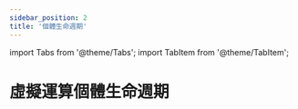 ```yaml
---
sidebar_position: 2
title: '個體生命週期'
---
```


import Tabs from '@theme/Tabs';
import TabItem from '@theme/TabItem';

# 虛擬運算個體生命週期

